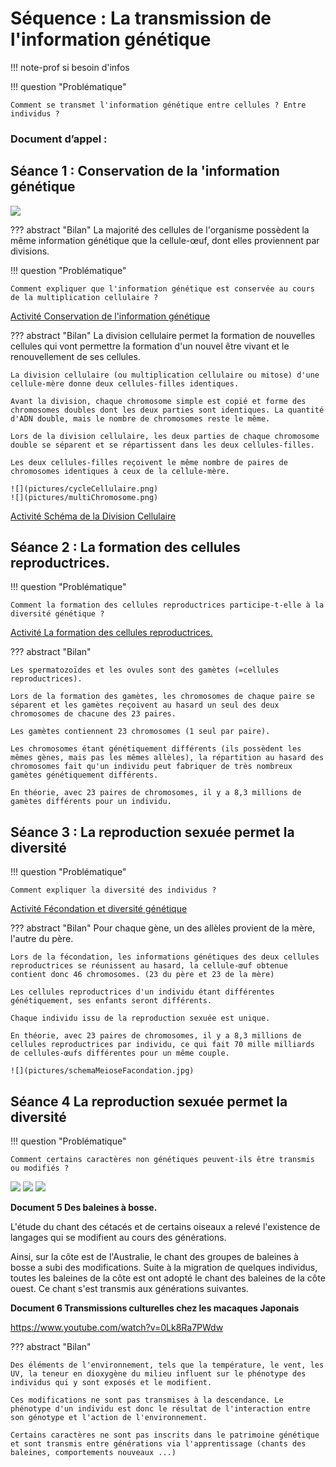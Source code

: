 # Séquence : La transmission de l'information génétique

!!! note-prof
    si besoin d'infos


!!! question "Problématique"

    Comment se transmet l'information génétique entre cellules ? Entre individus ?
    
### Document d’appel :



## Séance 1 : Conservation de la 'information génétique 

![](pictures/transfertEmbryon.png)

??? abstract "Bilan"
    La majorité des cellules de l'organisme possèdent la même information génétique que la cellule-œuf, dont elles proviennent par divisions.


!!! question "Problématique"

    Comment expliquer que l'information génétique est conservée au cours de la multiplication cellulaire ?

[Activité Conservation de l'information génétique](../conservInfoGen)



??? abstract "Bilan"
    La division cellulaire permet la formation de nouvelles cellules qui vont permettre la formation d'un nouvel être vivant et le renouvellement de ses cellules.

    La division cellulaire (ou multiplication cellulaire ou mitose) d'une cellule-mère donne deux cellules-filles identiques.

    Avant la division, chaque chromosome simple est copié et forme des chromosomes doubles dont les deux parties sont identiques. La quantité d'ADN double, mais le nombre de chromosomes reste le même.

    Lors de la division cellulaire, les deux parties de chaque chromosome double se séparent et se répartissent dans les deux cellules-filles.

    Les deux cellules-filles reçoivent le même nombre de paires de chromosomes identiques à ceux de la cellule-mère.

    ![](pictures/cycleCellulaire.png)
    ![](pictures/multiChromosome.png)

[Activité Schéma de la Division Cellulaire](../schDivCell)

## Séance 2 : La formation des cellules reproductrices.

!!! question "Problématique"

    Comment la formation des cellules reproductrices participe-t-elle à la diversité génétique ?
    
[Activité La formation des cellules reproductrices.](../meiose)




??? abstract "Bilan"

    Les spermatozoïdes et les ovules sont des gamètes (=cellules reproductrices).

    Lors de la formation des gamètes, les chromosomes de chaque paire se séparent et les gamètes reçoivent au hasard un seul des deux chromosomes de chacune des 23 paires.

    Les gamètes contiennent 23 chromosomes (1 seul par paire).

    Les chromosomes étant génétiquement différents (ils possèdent les mêmes gènes, mais pas les mêmes allèles), la répartition au hasard des chromosomes fait qu'un individu peut fabriquer de très nombreux gamètes génétiquement différents.

    En théorie, avec 23 paires de chromosomes, il y a 8,3 millions de gamètes différents pour un individu.

## Séance 3 : La reproduction sexuée permet la diversité

!!! question "Problématique"

    Comment expliquer la diversité des individus ?
    
[Activité Fécondation et diversité génétique](../fecDiversite)


??? abstract "Bilan"
    Pour chaque gène, un des allèles provient de la mère, l'autre du père.

    Lors de la fécondation, les informations génétiques des deux cellules reproductrices se réunissent au hasard, la cellule-œuf obtenue contient donc 46 chromosomes. (23 du père et 23 de la mère)

    Les cellules reproductrices d'un individu étant différentes génétiquement, ses enfants seront différents.

    Chaque individu issu de la reproduction sexuée est unique.

    En théorie, avec 23 paires de chromosomes, il y a 8,3 millions de cellules reproductrices par individu, ce qui fait 70 mille milliards de cellules-œufs différentes pour un même couple.

    ![](pictures/schemaMeioseFacondation.jpg)

## Séance 4 La reproduction sexuée permet la diversité

!!! question "Problématique"


    Comment certains caractères non génétiques peuvent-ils être transmis ou modifiés ?

![](pictures/caractNonGen.png)
![](pictures/caractNonGen2.png)
![](pictures/caractNonGen3.png)

**Document 5 Des baleines à bosse.**

L'étude du chant des cétacés et de certains oiseaux a relevé l'existence de langages qui se modifient au cours des générations.

Ainsi, sur la côte est de l'Australie, le chant des groupes de baleines à bosse a subi des modifications. Suite à la migration de quelques individus, toutes les baleines de la côte est ont adopté le chant des baleines de la côte ouest. Ce chant s'est transmis aux générations suivantes.

**Document 6 Transmissions culturelles chez les macaques Japonais**

<https://www.youtube.com/watch?v=0Lk8Ra7PWdw>

??? abstract "Bilan"


    Des éléments de l'environnement, tels que la température, le vent, les UV, la teneur en dioxygène du milieu influent sur le phénotype des individus qui y sont exposés et le modifient.

    Ces modifications ne sont pas transmises à la descendance. Le phénotype d'un individu est donc le résultat de l'interaction entre son génotype et l'action de l'environnement.

    Certains caractères ne sont pas inscrits dans le patrimoine génétique et sont transmis entre générations via l'apprentissage (chants des baleines, comportements nouveaux ...)

